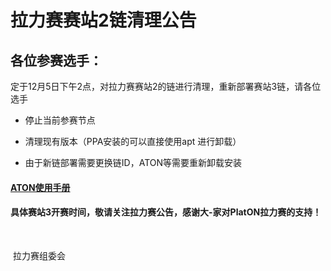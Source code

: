 # 拉力赛赛站2链清理公告

## 各位参赛选手：

​	定于12月5日下午2点，对拉力赛赛站2的链进行清理，重新部署赛站3链，请各位选手

- 停止当前参赛节点

- 清理现有版本（PPA安装的可以直接使用apt 进行卸载）

- 由于新链部署需要更换链ID，ATON等需要重新卸载安装
	
	
####  [ATON使用手册](https://github.com/PlatONnetwork/GalaxyRally/edit/master/announcement/赛站2链清理公告.md)
#### 具体赛站3开赛时间，敬请关注拉力赛公告，感谢大-家对PlatON拉力赛的支持！


​																																	

​																																						拉力赛组委会


